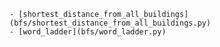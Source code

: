     - [shortest_distance_from_all_buildings](bfs/shortest_distance_from_all_buildings.py)
    - [word_ladder](bfs/word_ladder.py)
